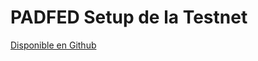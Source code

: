 # PADFED Setup de la Testnet

[Disponible en Github](https://github.com/padfed/padfed-doc/tree/master/testnet-network-setup)
